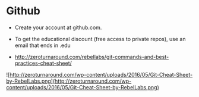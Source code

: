 # Github

* Create your account at github.com.  
 - To get the educational discount (free access to private repos), use an email that ends in .edu
 
* http://zeroturnaround.com/rebellabs/git-commands-and-best-practices-cheat-sheet/

![http://zeroturnaround.com/wp-content/uploads/2016/05/Git-Cheat-Sheet-by-RebelLabs.png](http://zeroturnaround.com/wp-content/uploads/2016/05/Git-Cheat-Sheet-by-RebelLabs.png)

